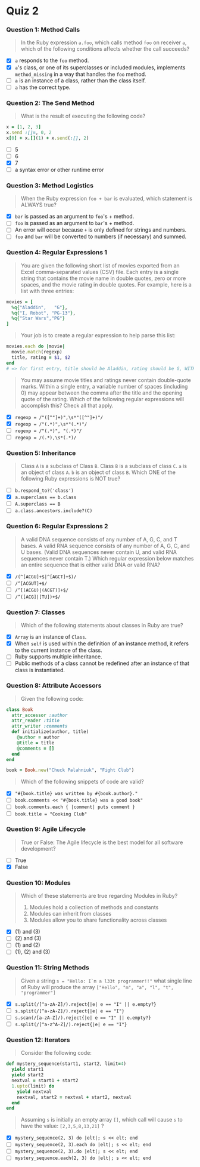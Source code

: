 # Quiz 2

### Question 1: Method Calls
> In the Ruby expression `a.foo`, which calls method `foo` on receiver `a`, which of the following conditions affects whether the call succeeds?

- [x] `a` responds to the `foo` method.
- [x] `a`'s class, or one of its superclasses or included modules, implements `method_missing` in a way that handles the `foo` method.
- [ ] `a` is an instance of a class, rather than the class itself.
- [ ] `a` has the correct type.

### Question 2: The Send Method
> What is the result of executing the following code?

```ruby
x = [1, 2, 3]
x.send :[]=, 0, 2
x[0] + x.[](1) + x.send(:[], 2)
```

- [ ] 5
- [ ] 6
- [x] 7
- [ ] a syntax error or other runtime error

### Question 3: Method Logistics
> When the Ruby expression `foo + bar` is evaluated, which statement is ALWAYS true?

- [x] `bar` is passed as an argument to `foo`'s + method.
- [ ] `foo` is passed as an argument to `bar`'s + method.
- [ ] An error will occur because `+` is only defined for strings and numbers.
- [ ] `foo` and `bar` will be converted to numbers (if necessary) and summed.

### Question 4: Regular Expressions 1
> You are given the following short list of movies exported from an Excel comma-separated values (CSV) file. Each entry is a single string that contains the movie name in double quotes, zero or more spaces, and the movie rating in double quotes. For example, here is a list with three entries:

```ruby
movies = [
  %q{"Aladdin",   "G"},
  %q{"I, Robot", "PG-13"},
  %q{"Star Wars","PG"}
]
```

> Your job is to create a regular expression to help parse this list:

```ruby
movies.each do |movie|
  movie.match(regexp)
  title, rating = $1, $2
end
# => for first entry, title should be Aladdin, rating should be G, WITHOUT the double quotes
```

> You may assume movie titles and ratings never contain double-quote marks. Within a single entry, a variable number of spaces (including 0) may appear between the comma after the title and the opening quote of the rating. Which of the following regular expressions will accomplish this? Check all that apply.

- [x] `regexp = /"([^"]+)",\s*"([^"]+)"/`
- [x] `regexp = /"(.*)",\s*"(.*)"/`
- [ ] `regexp = /"(.*)", "(.*)"/`
- [ ] `regexp = /(.*),\s*(.*)/`

### Question 5: Inheritance
> Class `A` is a subclass of Class `B`. Class `B` is a subclass of class `C`. `a` is an object of class `A`. `b` is an object of class `B`. Which ONE of the following Ruby expressions is NOT true?

- [ ] `b.respond_to?('class')`
- [x] `a.superclass == b.class`
- [ ] `A.superclass == B`
- [ ] `a.class.ancestors.include?(C)`

### Question 6: Regular Expressions 2
> A valid DNA sequence consists of any number of A, G, C, and T bases. A valid RNA sequence consists of any number of A, G, C, and U bases. (Valid DNA sequences never contain U, and valid RNA sequences never contain T.) Which regular expression below matches an entire sequence that is either valid DNA or valid RNA?

- [x] `/(^[ACGU]+$|^[AGCT]+$)/`
- [ ] `/^[ACGUT]+$/`
- [ ] `/^[(ACGU)|(ACGT)]+$/`
- [ ] `/^([ACG]|[TU])+$/`

### Question 7: Classes
> Which of the following statements about classes in Ruby are true?

- [x] `Array` is an instance of `Class`.
- [x] When `self` is used within the definition of an instance method, it refers to the current instance of the class.
- [ ] Ruby supports multiple inheritance.
- [ ] Public methods of a class cannot be redefined after an instance of that class is instantiated.

### Question 8: Attribute Accessors
> Given the following code:

```ruby
class Book
  attr_accessor :author
  attr_reader :title
  attr_writer :comments
  def initialize(author, title)
    @author = author
    @title = title
    @comments = []
  end
end

book = Book.new("Chuck Palahniuk", "Fight Club")
```

> Which of the following snippets of code are valid?

- [x] `"#{book.title} was written by #{book.author}."`
- [ ] `book.comments << "#{book.title} was a good book"`
- [ ] `book.comments.each { |comment| puts comment }`
- [ ] `book.title = "Cooking Club"`

### Question 9: Agile Lifecycle
> True or False: The Agile lifecycle is the best model for all software development?

- [ ] True
- [x] False

### Question 10: Modules
> Which of these statements are true regarding Modules in Ruby?
> 1. Modules hold a collection of methods and constants
> 2. Modules can inherit from classes
> 3. Modules allow you to share functionality across classes

- [x] (1) and (3)
- [ ] (2) and (3)
- [ ] (1) and (2)
- [ ] (1), (2) and (3)

### Question 11: String Methods
> Given a string ``s = "Hello: I`m a l33t programmer!!"`` what single line of Ruby will produce the array `["Hello", "m", "a", "l", "t", "programmer"]`

- [x] `s.split(/[^a-zA-Z]/).reject{|e| e == "I" || e.empty?}`
- [ ] `s.split(/[^a-zA-Z]/).reject{|e| e == "I"}`
- [ ] `s.scan(/[a-zA-Z]/).reject{|e| e == "I" || e.empty?}`
- [ ] `s.split(/[^a-z^A-Z]/).reject{|e| e == "I"}`

### Question 12: Iterators
> Consider the following code:

```ruby
def mystery_sequence(start1, start2, limit=4)
  yield start1
  yield start2
  nextval = start1 + start2
  1.upto(limit) do
    yield nextval
    nextval, start2 = nextval + start2, nextval
  end
end
```

> Assuming `s` is initially an empty array `[]`, which call will cause `s` to have the value: `[2,3,5,8,13,21]` ?

- [x] `mystery_sequence(2, 3) do |elt|; s << elt; end`
- [ ] `mystery_sequence(2, 3).each do |elt|; s << elt; end`
- [ ] `mystery_sequence(2, 3).do |elt|; s << elt; end`
- [ ] `mystery_sequence.each(2, 3) do |elt|; s << elt; end`
